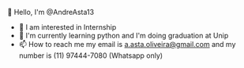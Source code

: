 👋 Hello, I'm @AndreAsta13
- 👀 I am interested in Internship
- 🌱 I'm currently learning python and I'm doing graduation at Unip
- 📫 How to reach me my email is a.asta.oliveira@gmail.com and my number is (11) 97444-7080 (Whatsapp only)

<!---
AndreAsta13/AndreAsta13 is a ✨ special ✨ repository because its `README.md` (this file) appears on your GitHub profile.
You can click the Preview link to take a look at your changes.
--->
